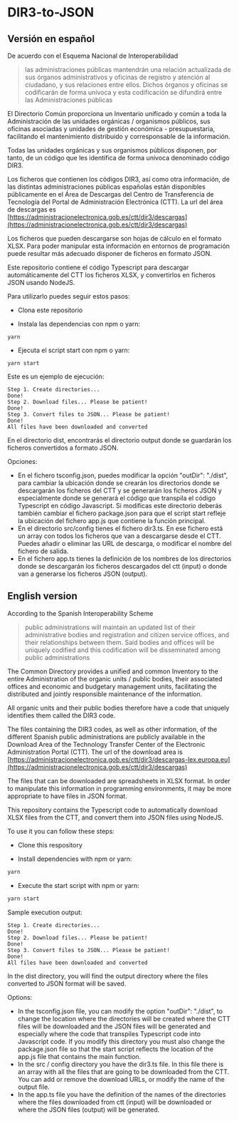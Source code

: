 # DIR3-to-JSON

## Versión en español

De acuerdo con el Esquema Nacional de Interoperabilidad

> las administraciones públicas mantendrán una relación actualizada de sus órganos administrativos y oficinas de registro y atención al ciudadano, y sus relaciones entre ellos. Dichos órganos y oficinas se codificarán de forma unívoca y esta codificación se difundirá entre las Administraciones públicas

El Directorio Común proporciona un Inventario unificado y común a toda la Administración de las unidades orgánicas / organismos públicos, sus oficinas asociadas y unidades de gestión económica - presupuestaria, facilitando el mantenimiento distribuido y corresponsable de la información.

Todas las unidades orgánicas y sus organismos públicos disponen, por tanto, de un código que les identifica de forma unívoca denominado código DIR3.

Los ficheros que contienen los códigos DIR3, así como otra información, de las distintas administraciones públicas españolas están disponibles públicamente en el Área de Descargas del Centro de Transferencia de Tecnología del Portal de Administración Electrónica (CTT). La url del área de descargas es [https://administracionelectronica.gob.es/ctt/dir3/descargas](https://administracionelectronica.gob.es/ctt/dir3/descargas)

Los ficheros que pueden descargarse son hojas de cálculo en el formato XLSX. Para poder manipular esta información en entornos de programación puede resultar más adecuado disponer de ficheros en formato JSON.

Este repositorio contiene el código Typescript para descargar automáticamente del CTT los ficheros XLSX, y convertirlos en ficheros JSON usando NodeJS.

Para utilizarlo puedes seguir estos pasos:

- Clona este repositorio

- Instala las dependencias con npm o yarn:

```(bash)
yarn
```

- Ejecuta el script start con npm o yarn:

```(bash)
yarn start

```

Este es un ejemplo de ejecución:

```(bash)
Step 1. Create directories...
Done!
Step 2. Download files... Please be patient!
Done!
Step 3. Convert files to JSON... Please be patient!
Done!
All files have been downloaded and converted
```

En el directorio dist, encontrarás el directorio output donde se guardarán los ficheros convertidos a formato JSON.

Opciones:

- En el fichero tsconfig.json, puedes modificar la opción "outDir": "./dist", para cambiar la ubicación donde se crearán los directorios donde se descargarán los ficheros del CTT y se generarán los ficheros JSON y especialmente donde se generará el código que transpila el código Typescript en código Javascript. Si modificas este directorio deberás también cambiar el fichero package.json para que el script start refleje la ubicación del fichero app.js que contiene la función principal.
- En el directorio src/config tienes el fichero dir3.ts. En ese fichero está un array con todos los ficheros que van a descargarse desde el CTT. Puedes añadir o eliminar las URL de descarga, o modificar el nombre del fichero de salida.
- En el fichero app.ts tienes la definición de los nombres de los directorios donde se descargarán los ficheros descargados del ctt (input) o donde van a generarse los ficheros JSON (output).

## English version

According to the Spanish Interoperability Scheme

> public administrations will maintain an updated list of their administrative bodies and registration and citizen service offices, and their relationships between them. Said bodies and offices will be uniquely codified and this codification will be disseminated among public administrations

The Common Directory provides a unified and common Inventory to the entire Administration of the organic units / public bodies, their associated offices and economic and budgetary management units, facilitating the distributed and jointly responsible maintenance of the information.

All organic units and their public bodies therefore have a code that uniquely identifies them called the DIR3 code.

The files containing the DIR3 codes, as well as other information, of the different Spanish public administrations are publicly available in the Download Area of ​​the Technology Transfer Center of the Electronic Administration Portal (CTT). The url of the download area is [https://administracionelectronica.gob.es/ctt/dir3/descargas-lex.europa.eu](https://administracionelectronica.gob.es/ctt/dir3/descargas)

The files that can be downloaded are spreadsheets in XLSX format. In order to manipulate this information in programming environments, it may be more appropriate to have files in JSON format.

This repository contains the Typescript code to automatically download XLSX files from the CTT, and convert them into JSON files using NodeJS.

To use it you can follow these steps:

- Clone this respository

- Install dependencies with npm or yarn:

```bash
yarn
```

- Execute the start script with npm or yarn:

```bash
yarn start

```

Sample execution output:

```(bash)
Step 1. Create directories...
Done!
Step 2. Download files... Please be patient!
Done!
Step 3. Convert files to JSON... Please be patient!
Done!
All files have been downloaded and converted
```

In the dist directory, you will find the output directory where the files converted to JSON format will be saved.

Options:

- In the tsconfig.json file, you can modify the option "outDir": "./dist", to change the location where the directories will be created where the CTT files will be downloaded and the JSON files will be generated and especially where the code that transpiles Typescript code into Javascript code. If you modify this directory you must also change the package.json file so that the start script reflects the location of the app.js file that contains the main function.
- In the src / config directory you have the dir3.ts file. In this file there is an array with all the files that are going to be downloaded from the CTT. You can add or remove the download URLs, or modify the name of the output file.
- In the app.ts file you have the definition of the names of the directories where the files downloaded from ctt (input) will be downloaded or where the JSON files (output) will be generated.
